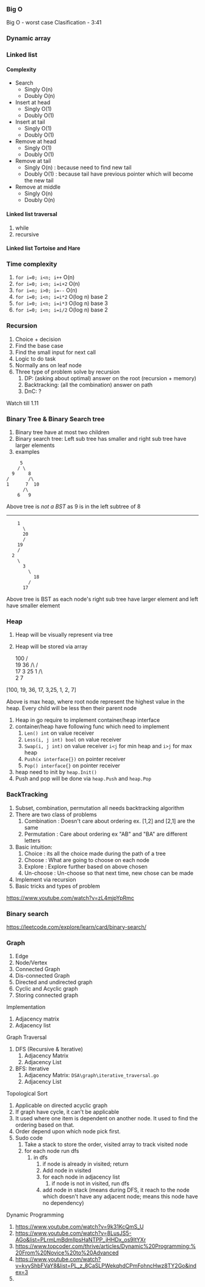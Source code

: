 ### Big O
Big O - worst case 
Clasification  - 3:41

### Dynamic array

### Linked list 

#### Complexity
- Search
  - Singly O(n)
  - Doubly O(n)
- Insert at head
  - Singly O(1)
  - Doubly O(1)
- Insert at tail
  - Singly O(1) 
  - Doubly O(1) 
- Remove at head
  - Singly O(1)
  - Doubly O(1)
- Remove at tail
  - Singly O(n) : because need to find new tail
  - Doubly O(1) : because tail have previous pointer which will become the new tail
- Remove at middle
  - Singly O(n) 
  - Doubly O(n) 
 
 #### Linked list traversal
1. while 
2. recursive 

#### Linked list Tortoise and Hare 


### Time complexity 
1. `for i=0; i<n; i++` O(n)
2. `for i=0; i<n; i=i+2` O(n)
3. `for i=n; i>0; i=--` O(n)
4. `for i=0; i<n; i=i*2` O(log n) base 2
5. `for i=0; i<n; i=i*3` O(log n) base 3
6. `for i=0; i<n; i=i/2` O(log n) base 2


### Recursion

1. Choice + decision
2. Find the base case 
3. Find the small input for next call
4. Logic to do task
5. Normally ans on leaf node
6. Three type of problem solve by recursion
   1. DP: (asking about optimal) answer on the root (recursion + memory)
   2. Backtracking:  (all the combination) answer on path 
   3. DnC: ?


Watch till 1.11

### Binary Tree & Binary Search tree
1. Binary tree have at most two children
2. Binary search tree: Left sub tree has smaller and right sub tree have larger elements
3. examples 
```
     5
    / \
  9     8
/       /\
1      7  10
      /\
    6   9

```

Above tree is *not a BST* as 9 is in the left subtree of 8

-------

```
    1
      \
      20
      /
    19
    /
  2
    \
      3
        \
          18
        /
      17

```
Above tree is BST as each node's right sub tree have larger element and left have smaller element 

### Heap

1. Heap will be visually represent via tree
2. Heap will be stored via array

      100
      /  \
     19  36
     /\   /  \
   17 3  25   1
   /\          
  2  7

  [100, 19, 36, 17, 3,25, 1, 2, 7]

  Above is max heap, where root node represent the highest value in the heap. 
  Every child will be less then their parent node


1. Heap in go require to implement container/heap interface
2. container/heap have following func which need to implement
   1. `Len() int` on value receiver
   2. `Less(i, j int) bool` on value receiver
   3. `Swap(i, j int)`  on value receiver `i<j` for min heap and `i>j` for max heap
   4. `Push(x interface{})` on pointer receiver
   5. `Pop() interface{}` on pointer receiver
3. heap need to init by `heap.Init()`
4. Push and pop will be done via `heap.Push` and `heap.Pop` 


### BackTracking
1. Subset, combination, permutation all needs backtracking algorithm
2. There are two class of problems 
   1. Combination : Doesn't care about ordering ex. [1,2] and [2,1] are the same 
   2. Permutation : Care about ordering ex "AB" and "BA" are different letters
3. Basic intuition: 
   1. Choice : its all the choice made during the path of a tree 
   2. Choose : What are going to choose on each node 
   3. Explore : Explore further based on above chosen 
   4. Un-choose : Un-choose so that next time, new chose can be made
4. Implement via recursion 
5. Basic tricks and types of problem

https://www.youtube.com/watch?v=zL4mjpYpRmc


### Binary search
https://leetcode.com/explore/learn/card/binary-search/


### Graph
1. Edge
2. Node/Vertex
3. Connected Graph
4. Dis-connected Graph
5. Directed and undirected graph
6. Cyclic and Acyclic graph
7. Storing connected graph

Implementation
1. Adjacency matrix 
2. Adjacency list

Graph Traversal
1. DFS (Recursive & Iterative)
   1. Adjacency Matrix 
   2. Adjacency List
2. BFS: Iterative
   1. Adjacency Matrix: `DSA\graph\iterative_traversal.go`
   2. Adjacency List

Topological Sort
1. Applicable on directed acyclic graph
2. If graph have cycle, it can't be applicable 
3. It used where one item is dependent on another node. It used to find the ordering based on that.
4. Order depend upon which node pick first.
5. Sudo code
   1. Take a stack to store the order, visited array to track visited node 
   2. for each node run dfs
      1. in dfs
         1. if node is already in visited; return 
         2. Add node in visited
         3. for each node in adjacency list
            1. if node is not in visited, run dfs
         4. add node in stack (means during DFS, it reach to the node which doesn't have any adjacent node; means this node have no dependency)

Dynamic Programming 
1. https://www.youtube.com/watch?v=9k31KcQmS_U
2. https://www.youtube.com/watch?v=8LusJS5-AGo&list=PLrmLmBdmIlpsHaNTPP_jHHDx_os9ItYXr
3. https://www.topcoder.com/thrive/articles/Dynamic%20Programming:%20From%20Novice%20to%20Advanced
4. https://www.youtube.com/watch?v=kvyShbFVaY8&list=PL_z_8CaSLPWekqhdCPmFohncHwz8TY2Go&index=3
5. 
